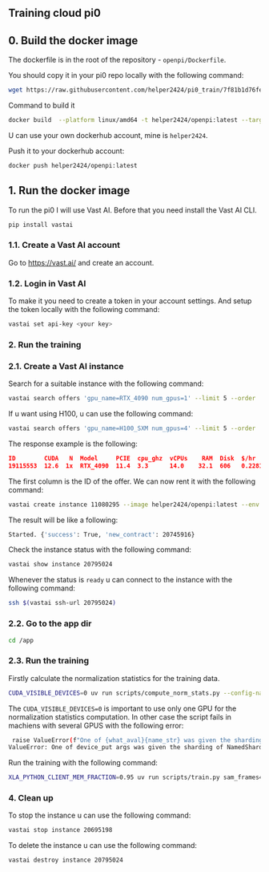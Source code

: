 ## Training cloud pi0


## 0. Build the docker image

The dockerfile is in the root of the repository - `openpi/Dockerfile`.

You should copy it in your pi0 repo locally with the following command:
```bash
wget https://raw.githubusercontent.com/helper2424/pi0_train/7f81b1d76fe119237fe2f75b5a7086dbebadab57/openpi/Dockerfile
```

Command to build it

```bash
docker build  --platform linux/amd64 -t helper2424/openpi:latest --target development .
```

U can use your own dockerhub account, mine is `helper2424`.

Push it to your dockerhub account:

```bash
docker push helper2424/openpi:latest
```

## 1. Run the docker image

To run the pi0 I will use Vast AI. Before that you need install the Vast AI CLI.

```bash
pip install vastai
```

### 1.1. Create a Vast AI account

Go to https://vast.ai/ and create an account.

### 1.2. Login in Vast AI

To make it you need to create a token in your account settings. And setup the token locally with the following command:

```bash
vastai set api-key <your key>
```

### 2. Run the training

### 2.1. Create a Vast AI instance

Search for a suitable instance with the following command:

```bash
vastai search offers 'gpu_name=RTX_4090 num_gpus=1' --limit 5 --order 'dph_total,reliability-total' 
```

If u want using H100, u can use the following command:

```bash
vastai search offers 'gpu_name=H100_SXM num_gpus=4' --limit 5 --order 'dph_total,reliability-total' 
```

The response example is the following:

```json
ID        CUDA   N  Model     PCIE  cpu_ghz  vCPUs    RAM  Disk  $/hr    DLP   DLP/$   score  NV Driver  Net_up  Net_down  R     Max_Days  mach_id  status    host_id  ports  country        
19115553  12.6  1x  RTX_4090  11.4  3.3      14.0    32.1  606   0.2281  97.8  428.78  324.3  560.35.03  445.5   781.3     99.6  26.9      9585     verified  58023    49     South_Korea,_KR      
```

The first column is the ID of the offer. We can now rent it with the following command:

```bash
vastai create instance 11080295 --image helper2424/openpi:latest --env '-p 5678:5678 -p 5679:5679/udp -p 5680:5680' --disk 100 --jupyter --ssh --jupyter-lab --direct
```

The result will be like a following:
```bash
Started. {'success': True, 'new_contract': 20745916}
```

Check the instance status with the following command:

```bash
vastai show instance 20795024
```

Whenever the status is `ready` u can connect to the instance with the following command:

```bash
ssh $(vastai ssh-url 20795024)
```

### 2.2. Go to the app dir

```bash
cd /app
```

### 2.3. Run the training

Firstly calculate the normalization statistics for the training data.

```bash
CUDA_VISIBLE_DEVICES=0 uv run scripts/compute_norm_stats.py --config-name sam_frames4_fast
```

The `CUDA_VISIBLE_DEVICES=0` is important to use only one GPU for the normalization statistics computation. In other case the script fails in machiens with several GPUS with the following error:

```bash
 raise ValueError(f"One of {what_aval}{name_str} was given the sharding "
ValueError: One of device_put args was given the sharding of NamedSharding(mesh=Mesh('B': 4, axis_types=(Auto,)), spec=PartitionSpec('B',), memory_kind=device), which implies that the global size of its dimension 0 should be divisible by 4, but it is equal to 1 (full shape: (1, 10, 7))
```

Run the training with the following command:

```bash
XLA_PYTHON_CLIENT_MEM_FRACTION=0.95 uv run scripts/train.py sam_frames4_fast --exp-name=my_experiment --overwrite --fsdp_devices=4
```



### 4. Clean up

To stop the instance u can use the following command:

```bash
vastai stop instance 20695198
```

To delete the instance u can use the following command:

```bash
vastai destroy instance 20795024
```